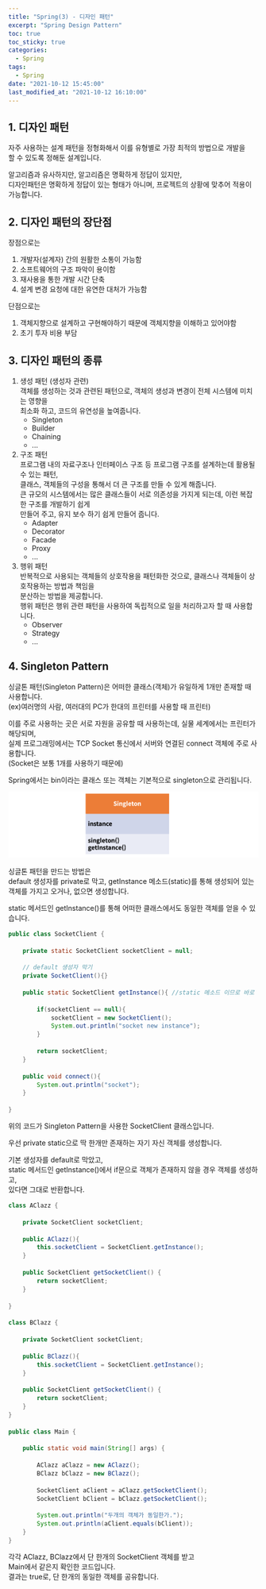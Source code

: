 ```yaml
---
title: "Spring(3) - 디자인 패턴"
excerpt: "Spring Design Pattern"
toc: true
toc_sticky: true
categories:
  - Spring
tags:
  - Spring
date: "2021-10-12 15:45:00"
last_modified_at: "2021-10-12 16:10:00"
---
```


## 1. 디자인 패턴

자주 사용하는 설계 패턴을 정형화해서 이를 유형별로 가장 최적의 방법으로 개발을<br/>
할 수 있도록 정해둔 설계입니다.<br/>

알고리즘과 유사하지만, 알고리즘은 명확하게 정답이 있지만,<br/>
디자인패턴은 명확하게 정답이 있는 형태가 아니며, 프로젝트의 상황에 맞추어 적용이 가능합니다.<br/>

## 2. 디자인 패턴의 장단점

장점으로는<br/>

1. 개발자(설계자) 간의 원활한 소통이 가능함
2. 소프트웨어의 구조 파악이 용이함
3. 재사용을 통한 개발 시간 단축
4. 설계 변경 요청에 대한 유연한 대처가 가능함
   <br/>

단점으로는<br/>

1. 객체지향으로 설계하고 구현해야하기 때문에 객체지향을 이해하고 있어야함
2. 초기 투자 비용 부담

## 3. 디자인 패턴의 종류

1. 생성 패턴 (생성자 관련)<br/>
   객체를 생성하는 것과 관련된 패턴으로, 객체의 생성과 변경이 전체 시스템에 미치는 영향을<br/>
   최소화 하고, 코드의 유연성을 높여줍니다.<br/>
   - Singleton
   - Builder
   - Chaining
   - ...
2. 구조 패턴<br/>
   프로그램 내의 자료구조나 인터페이스 구조 등 프로그램 구조를 설계하는데 활용될 수 있는 패턴,<br/>
   클래스, 객체들의 구성을 통해서 더 큰 구조를 만들 수 있게 해줍니다.<br/>
   큰 규모의 시스템에서는 많은 클래스들이 서로 의존성을 가지게 되는데, 이런 복잡한 구조를 개발하기 쉽게<br/>
   만들어 주고, 유지 보수 하기 쉽게 만들어 줍니다.<br/>
   - Adapter
   - Decorator
   - Facade
   - Proxy
   - ...
3. 행위 패턴<br/>
   반복적으로 사용되는 객체들의 상호작용을 패턴화한 것으로, 클래스나 객체들이 상호작용하는 방법과 책임을<br/>
   분산하는 방법을 제공합니다.<br/>
   행위 패턴은 행위 관련 패턴을 사용하여 독립적으로 일을 처리하고자 할 때 사용합니다.<br/>
   - Observer
   - Strategy
   - ...

## 4. Singleton Pattern

싱글톤 패턴(Singleton Pattern)은 어떠한 클래스(객체)가 유일하게 1개만 존재할 때 사용합니다.<br/>
(ex)여러명의 사람, 여러대의 PC가 한대의 프린터를 사용할 때 프린터)<br/>

이를 주로 사용하는 곳은 서로 자원을 공유할 때 사용하는데, 실물 세계에서는 프린터가 해당되며,<br/>
실제 프로그래밍에서는 TCP Socket 통신에서 서버와 연결된 connect 객체에 주로 사용합니다.<br/>
(Socket은 보통 1개를 사용하기 때문에)<br/>

Spring에서는 bin이라는 클래스 또는 객체는 기본적으로 singleton으로 관리됩니다.<br/>

![Singleton](/images/singleton.png)<br/>

싱글톤 패턴을 만드는 방법은<br/>
default 생성자를 private로 막고, getInstance 메소드(static)를 통해 생성되어 있는<br/>
객체를 가지고 오거나, 없으면 생성합니다.<br/>

static 메서드인 getInstance()를 통해 어떠한 클래스에서도 동일한 객체를 얻을 수 있습니다.<br/>

```java
public class SocketClient {

    private static SocketClient socketClient = null;

    // default 생성자 막기
    private SocketClient(){}

    public static SocketClient getInstance(){ //static 메소드 이므로 바로 접근가능

        if(socketClient == null){
            socketClient = new SocketClient();
            System.out.println("socket new instance");
        }

        return socketClient;
    }

    public void connect(){
        System.out.println("socket");
    }

}
```

위의 코드가 Singleton Pattern을 사용한 SocketClient 클래스입니다.<br/>

우선 private static으로 딱 한개만 존재하는 자기 자신 객체를 생성합니다.<br/>

기본 생성자를 default로 막았고,<br/>
static 메서드인 getInstance()에서 if문으로 객체가 존재하지 않을 경우 객체를 생성하고,<br/>
있다면 그대로 반환합니다.<br/>

```java
class AClazz {

    private SocketClient socketClient;

    public AClazz(){
        this.socketClient = SocketClient.getInstance();
    }

    public SocketClient getSocketClient() {
        return socketClient;
    }

}

class BClazz {

    private SocketClient socketClient;

    public BClazz(){
        this.socketClient = SocketClient.getInstance();
    }

    public SocketClient getSocketClient() {
        return socketClient;
    }
}

public class Main {

    public static void main(String[] args) {

        AClazz aClazz = new AClazz();
        BClazz bClazz = new BClazz();

        SocketClient aClient = aClazz.getSocketClient();
        SocketClient bClient = bClazz.getSocketClient();

        System.out.println("두개의 객체가 동일한가.");
        System.out.println(aClient.equals(bClient));
    }
}
```

각각 AClazz, BClazz에서 단 한개의 SocketClient 객체를 받고<br/>
Main에서 같은지 확인한 코드입니다.<br/>
결과는 true로, 단 한개의 동일한 객체를 공유합니다.<br/>
